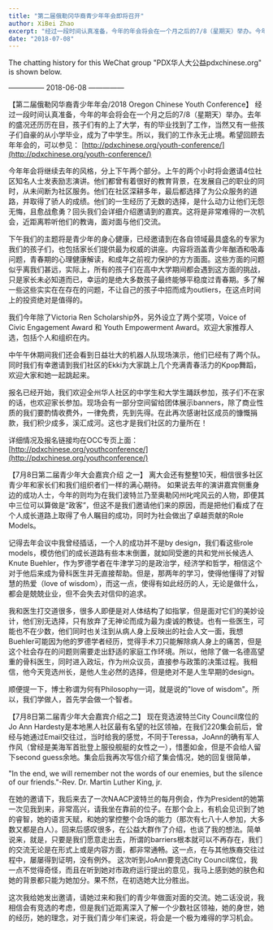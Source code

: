 ```yaml
---
title: "第二届俄勒冈华裔青少年年会即将召开"
author: XiBei Zhao
excerpt: "经过一段时间认真准备，今年的年会将会在一个月之后的7/8（星期天）举办。今年年会将继续去年的风格，分上下午两个部分。上午的两个小时将会邀请4位社区知名人士发表励志演讲，下午我们的主题将是青少年的身心健康。我们今年除了Victoria Ren Scholarship外，另外设立了两个奖项，Voice of Civic Engagement Award 和 Youth Empowerment Award。"
date: "2018-07-08"
---
```


The chatting history for this WeChat group "PDX华人大公益pdxchinese.org" is shown below.

—————  2018-06-08  —————

【第二届俄勒冈华裔青少年年会/2018 Oregon Chinese Youth Conference】 经过一段时间认真准备，今年的年会将会在一个月之后的7/8（星期天）举办。去年的盛况还历历在目，孩子们有的上了大学，有的毕业找到了工作，当然又有一些孩子们自豪的从小学毕业，成为了中学生。所以，我们的工作永无止境。希望回顾去年年会的，可以参见： [http://pdxchinese.org/youth-conference/](http://pdxchinese.org/youth-conference/)

今年年会将继续去年的风格，分上下午两个部分。上午的两个小时将会邀请4位社区知名人士发表励志演讲。他们都曾有着很好的教育背景，在发展自己的职业的同时，从未间断为社区服务。他们在社区深耕多年，最后都选择了为公众服务的道路，并取得了骄人的成绩。他们的一生经历了无数的选择，是什么动力让他们无怨无悔，且愈战愈勇？回头我们会详细介绍邀请到的嘉宾。这将是非常难得的一次机会，近距离聆听他们的教诲，面对面与他们交流。

下午我们的主题将是青少年的身心健康，已经邀请到在各自领域最具盛名的专家为我们的孩子们，也包括家长们提供最为权威的讲座。内容将涵盖青少年酗酒和吸毒问题，青春期的心理健康解读，和成年之前视力保护的方方面面。这些方面的问题似乎离我们甚远，实际上，所有的孩子们在高中大学期间都会遇到这方面的挑战，只是家长未必知道而已，幸运的是绝大多数孩子最终能够平稳度过青春期。多了解一些这些实实在在存在的问题，不让自己的孩子中招而成为outliers，在这点时间上的投资绝对是值得的。

我们今年除了Victoria Ren Scholarship外，另外设立了两个奖项，Voice of Civic Engagement Award 和 Youth Empowerment Award。欢迎大家推荐人选，包括个人和组织在内。

中午午休期间我们还会看到日益壮大的机器人队现场演示，他们已经有了两个队。同时我们有幸邀请到我们社区的Ekki为大家跳上几个充满青春活力的Kpop舞蹈，欢迎大家和她一起跳起来。

报名已经开始，我们欢迎全州华人社区的中学生和大学生踊跃参加，孩子们不在家的话，也欢迎家长参加。现场会有一部分空间留给团体展示banners，除了商业性质的我们要酌情收费外，一律免费，先到先得。在此再次感谢社区成员的慷慨捐款，我们积少成多，溪汇成河。这也才是我们社区的力量所在！

详细情况及报名链接均在OCC专页上面： [http://pdxchinese.org/youthconference/](http://pdxchinese.org/youthconference/)

【7月8日第二届青少年大会嘉宾介绍 之一】 离大会还有整整10天，相信很多社区青少年和家长们和我们组织者们一样的满心期待。 如果说去年的演讲嘉宾侧重身边的成功人士，今年的则均为在我们波特兰乃至奥勒冈州叱咤风云的人物，即便其中三位可以算做是“政客”，但这不是我们邀请他们来的原因，而是把他们看成了在个人成长道路上取得了令人瞩目的成功，同时为社会做出了卓越贡献的Role Models。

记得去年会议中我曾经插话，一个人的成功并不是by design，我们看这些role models，模仿他们的成长道路有些本末倒置，就如同受邀的共和党州长候选人Knute Buehler，作为罗德学者在牛津学习的是政治学，经济学和哲学，相信这个对于他后来成为骨科医生并无直接帮助。但是，那两年的学习，使得他懂得了对智慧的热爱（love of wisdom），而这一点，使得有如此经历的人，无论是做什么，都会是兢兢业业，但不会失去对信仰的追求。

我和医生打交道很多，很多人即便是对人体结构了如指掌，但是面对它们的美妙设计，他们别无选择，只有放弃了无神论而成为最为虔诚的教徒。也有一些医生，可能也不在少数，他们同时也关注到从病人身上反映出的社会人文一面，我想Buehler可能因为他的罗德学者经历，觉得手术刀只能解除病人身上的痛苦，但是这个社会存在的问题则需要走出舒适的家庭工作环境。所以，他除了做一名德高望重的骨科医生，同时进入政坛，作为州众议员，直接参与政策的决策过程。我相信，他今天竞选州长，是他人生必然的选择，但是绝对不是人生早期的design。

顺便提一下，博士称谓为何有Philosophy一词，就是说的"love of wisdom"。所以，我们学做人，首先学会做一个智者。

【7月8日第二届青少年大会嘉宾介绍之二】 现在竞选波特兰City Council席位的Jo Ann Hardesty是本地黑人社区最有名望的社区领袖，在我们220集会前后，曾经与她通过Email交往过，当时给我的感觉，不同于Teressa，JoAnn的确有军人作风（曾经是美海军首批登上服役舰艇的女性之一），惜墨如金，但是不会给人留下second guess余地。集会后我再次写信介绍了集会情况，她的回复很简单，

"In the end, we will remember not the words of our enemies, but the silence of our friends."-Rev. Dr. Martin Luther King, jr.

在她的邀请下，我后来去了一次NAACP波特兰的每月例会，作为President的她第一次见我到来，非常高兴，请我坐在靠前的位子。在那个会上，有机会见识到了她的睿智，她的语言天赋，和她的掌控整个会场的能力（那次有七八十人参加，大多数又都是白人）。回来后感叹很多，在公益大群作了介绍，也谈了我的想法。简单说来，就是，只要是我们愿意走出去，所谓的barriers根本就可以不再存在，我们的交流无论是在形式上或是内容方面，都非常通畅。这一点，在与其他族裔交往过程中，屡屡得到证明，没有例外。
这次听到JoAnn要竞选City Council席位，我一点不觉得奇怪，而且在听到她对市政府运行提出的意见，我马上感到她的肤色和她的背景都只能为她加分。果不然，在初选她大比分胜出。

这次我给她发出邀请，请她过来和我们的青少年做面对面的交流。她二话没说，我相信会有竞选的考虑，但是我们近距离深入了解一个少数社区领袖，她的身世，她的经历，她的理念，对于我们青少年们来说，将会是一个极为难得的学习机会。
